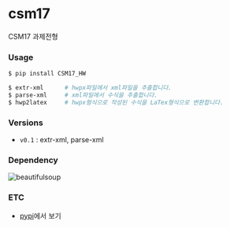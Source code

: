 # csm17

CSM17 과제전형

### Usage
```bash
$ pip install CSM17_HW

$ extr-xml      # hwpx파일에서 xml파일을 추출합니다.
$ parse-xml     # xml파일에서 수식을 추출합니다.
$ hwp2latex     # hwpx형식으로 작성된 수식을 LaTex형식으로 변환합니다.
```

### Versions
- `v0.1` : extr-xml, parse-xml

### Dependency
![beautifulsoup](https://img.shields.io/badge/beautifulsoup-3776AB.svg?style=for-the-badge&logo=python&logoColor=FFF)

### ETC
- [pypi](https://pypi.org/project/CSM17_HW/)에서 보기
